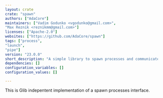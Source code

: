 ```yaml
---
layout: crate
crate: "spawn"
authors: ["AdaCore"]
maintainers: ["Vadim Godunko <vgodunko@gmail.com>",
"Max Reznik <reznikmm@gmail.com>"]
licenses: ["Apache-2.0"]
websites: ["https://github.com/AdaCore/spawn"]
tags: ["process",
"launch",
"pipe"]
version: "23.0.0"
short_description: "A simple library to spawn processes and communicate with them."
dependencies: []
configuration_variables: []
configuration_values: []

---
```

This is Glib indepentent implementation of a spawn processes interface.

